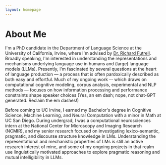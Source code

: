 ```yaml
---
layout: homepage
---
```


# About Me

I'm a PhD candidate in the Department of Language Science at the University of California, Irvine, where I'm advised by [Dr. Richard Futrell](https://www.socsci.uci.edu/~rfutrell/). Broadly speaking, I'm interested in understanding the representations and mechanisms underlying language use in humans and (large) language models (LLMs). Presently, I'm fascinated by several questions at the heart of language production — a process that is often pardoxically described as both easy and effortful. Much of my ongoing work -- which draws on computational cognitive modeling, corpus analysis, experimental and NLP methods — focuses on how information processing and performance constraints shape speaker choices (Yes, an em dash; nope, not chat-GPT generated. Reclaim the em dashes!)

Before coming to UC Irvine, I earned my Bachelor's degree in Cognitive Science, Machine Learning, and Neural Computation with a minor in Math at UC San Diego. During undergrad, I was a computational neurosciences intern at the National Center for Microscopy and Imaging Research (NCMIR), and my senior research focused on investigating lexico-semantic, pragmatic, and discourse structure knowledge in LMs. Understanding the representational and mechanistic properties of LMs is still an active research interest of mine, and some of my ongoing projects in that realm use linguistically motivated approaches to explore pragmatic reasoning and mutual intelligibility in LLMs.



